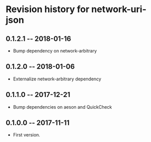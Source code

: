 # Revision history for network-uri-json

## 0.1.2.1  -- 2018-01-16

* Bump dependency on network-arbitrary

## 0.1.2.0  -- 2018-01-06

* Externalize network-arbitrary dependency

## 0.1.1.0  -- 2017-12-21

* Bump dependencies on aeson and QuickCheck

## 0.1.0.0  -- 2017-11-11

* First version.
